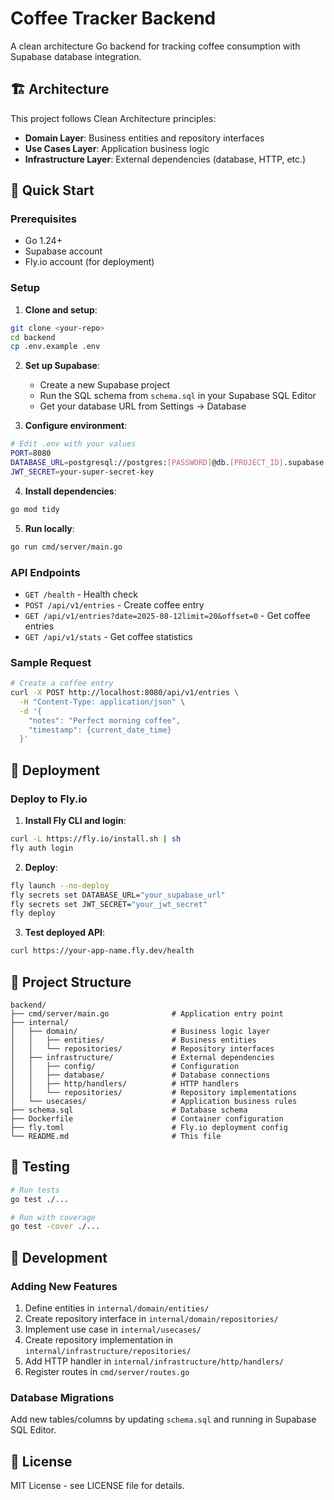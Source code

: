 # Coffee Tracker Backend

A clean architecture Go backend for tracking coffee consumption with Supabase database integration.

## 🏗️ Architecture

This project follows Clean Architecture principles:

- **Domain Layer**: Business entities and repository interfaces
- **Use Cases Layer**: Application business logic
- **Infrastructure Layer**: External dependencies (database, HTTP, etc.)

## 🚀 Quick Start

### Prerequisites

- Go 1.24+
- Supabase account
- Fly.io account (for deployment)

### Setup

1. **Clone and setup**:

```bash
git clone <your-repo>
cd backend
cp .env.example .env
```

2. **Set up Supabase**:

   - Create a new Supabase project
   - Run the SQL schema from `schema.sql` in your Supabase SQL Editor
   - Get your database URL from Settings → Database

3. **Configure environment**:

```bash
# Edit .env with your values
PORT=8080
DATABASE_URL=postgresql://postgres:[PASSWORD]@db.[PROJECT_ID].supabase.co:5432/postgres
JWT_SECRET=your-super-secret-key
```

4. **Install dependencies**:

```bash
go mod tidy
```

5. **Run locally**:

```bash
go run cmd/server/main.go
```

### API Endpoints

- `GET /health` - Health check
- `POST /api/v1/entries` - Create coffee entry
- `GET /api/v1/entries?date=2025-08-12limit=20&offset=0` - Get coffee entries
- `GET /api/v1/stats` - Get coffee statistics

### Sample Request

```bash
# Create a coffee entry
curl -X POST http://localhost:8080/api/v1/entries \
  -H "Content-Type: application/json" \
  -d '{
    "notes": "Perfect morning coffee",
    "timestamp": {current_date_time}
  }'
```

## 🚀 Deployment

### Deploy to Fly.io

1. **Install Fly CLI and login**:

```bash
curl -L https://fly.io/install.sh | sh
fly auth login
```

2. **Deploy**:

```bash
fly launch --no-deploy
fly secrets set DATABASE_URL="your_supabase_url"
fly secrets set JWT_SECRET="your_jwt_secret"
fly deploy
```

3. **Test deployed API**:

```bash
curl https://your-app-name.fly.dev/health
```

## 📁 Project Structure

```
backend/
├── cmd/server/main.go              # Application entry point
├── internal/
│   ├── domain/                     # Business logic layer
│   │   ├── entities/               # Business entities
│   │   └── repositories/           # Repository interfaces
│   ├── infrastructure/             # External dependencies
│   │   ├── config/                 # Configuration
│   │   ├── database/               # Database connections
│   │   ├── http/handlers/          # HTTP handlers
│   │   └── repositories/           # Repository implementations
│   └── usecases/                   # Application business rules
├── schema.sql                      # Database schema
├── Dockerfile                      # Container configuration
├── fly.toml                        # Fly.io deployment config
└── README.md                       # This file
```

## 🧪 Testing

```bash
# Run tests
go test ./...

# Run with coverage
go test -cover ./...
```

## 🔧 Development

### Adding New Features

1. Define entities in `internal/domain/entities/`
2. Create repository interface in `internal/domain/repositories/`
3. Implement use case in `internal/usecases/`
4. Create repository implementation in `internal/infrastructure/repositories/`
5. Add HTTP handler in `internal/infrastructure/http/handlers/`
6. Register routes in `cmd/server/routes.go`

### Database Migrations

Add new tables/columns by updating `schema.sql` and running in Supabase SQL Editor.

## 📝 License

MIT License - see LICENSE file for details.
